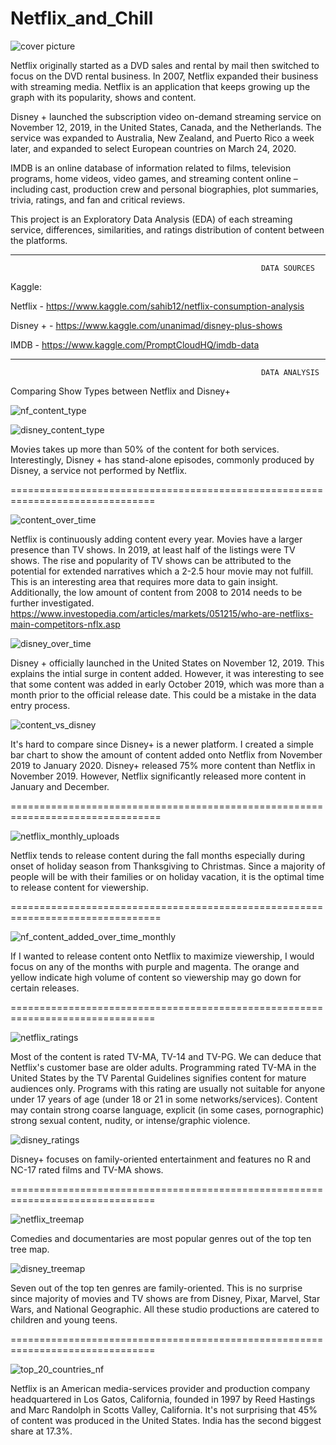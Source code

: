 # Netflix_and_Chill

![cover picture](https://github.com/aclao89/Netflix_and_Chill/blob/master/Images/disney_netflix_cover.jpeg)


Netflix originally started as a DVD sales and rental by mail then switched to focus on the DVD rental business. In 2007, Netflix expanded their business with streaming media. Netflix is an application that keeps growing up the graph with its popularity, shows and content.

Disney + launched the subscription video on-demand streaming service on November 12, 2019, in the United States, Canada, and the Netherlands. The service was expanded to Australia, New Zealand, and Puerto Rico a week later, and expanded to select European countries on March 24, 2020.

IMDB is an online database of information related to films, television programs, home videos, video games, and streaming content online – including cast, production crew and personal biographies, plot summaries, trivia, ratings, and fan and critical reviews.


This project is an Exploratory Data Analysis (EDA) of each streaming service,  differences, similarities, and ratings distribution of content between the platforms.

______________________________________________________________________________________
                                                            DATA SOURCES
Kaggle:

Netflix - https://www.kaggle.com/sahib12/netflix-consumption-analysis

Disney + - https://www.kaggle.com/unanimad/disney-plus-shows

IMDB - https://www.kaggle.com/PromptCloudHQ/imdb-data

______________________________________________________________________________________

                                                            DATA ANALYSIS

Comparing Show Types between Netflix and Disney+

![nf_content_type](https://github.com/aclao89/Netflix_and_Chill/raw/master/Images/netfli_show_types.png)



![disney_content_type](https://github.com/aclao89/Netflix_and_Chill/blob/master/Images/disney_show_type.png)


Movies takes up more than 50% of the content for both services. Interestingly, Disney + has stand-alone episodes, commonly produced by Disney, a service not performed by Netflix.

===============================================================================

![content_over_time](https://github.com/aclao89/Netflix_and_Chill/raw/master/Images/content_nf_over_time.png)

Netflix is continuously adding content every year. Movies have a larger presence than TV shows. In 2019, at least half of the listings were TV shows. The rise and popularity of TV shows can be attributed to the potential for extended narratives which a 2-2.5 hour movie may not fulfill. This is an interesting area that requires more data to gain insight. Additionally, the low amount of content from 2008 to 2014 needs to be further investigated. https://www.investopedia.com/articles/markets/051215/who-are-netflixs-main-competitors-nflx.asp



![disney_over_time](https://github.com/aclao89/Netflix_and_Chill/raw/master/Images/content_ds%2B_over_time.png)

Disney + officially launched in the United States on November 12, 2019. This explains the intial surge in content added. However, it was interesting to see that some content was added in early October 2019, which was more than a month prior to the official release date. This could be a mistake in the data entry process.



![content_vs_disney](https://github.com/aclao89/Netflix_and_Chill/blob/master/Images/content_vs_disney.png)


It's hard to compare since Disney+ is a newer platform. I created a simple bar chart to show the amount of content added onto Netflix from November 2019 to January 2020. Disney+ released 75% more content than Netflix in November 2019. However, Netflix significantly released more content in January and December.

================================================================================


![netflix_monthly_uploads](https://github.com/aclao89/Netflix_and_Chill/blob/master/Images/content_by_month.png)

Netflix tends to release content during the fall months especially during onset of holiday season from Thanksgiving to Christmas. Since a majority of people will be with their families or on holiday vacation, it is the optimal time to release content for viewership.

================================================================================

![nf_content_added_over_time_monthly](https://github.com/aclao89/Netflix_and_Chill/blob/master/Images/nf_update_month_year.png)

If I wanted to release content onto Netflix to maximize viewership, I would focus on any of the months with purple and magenta. The orange and yellow indicate high volume of content so viewership may go down for certain releases.


===============================================================================

![netflix_ratings](https://github.com/aclao89/Netflix_and_Chill/blob/master/Images/film_ratings_netflix.png)

Most of the content is rated TV-MA, TV-14 and TV-PG. We can deduce that Netflix's customer base are older adults. Programming rated TV-MA in the United States by the TV Parental Guidelines signifies content for mature audiences only. Programs with this rating are usually not suitable for anyone under 17 years of age (under 18 or 21 in some networks/services). Content may contain strong coarse language, explicit (in some cases, pornographic) strong sexual content, nudity, or intense/graphic violence.


![disney_ratings](https://github.com/aclao89/Netflix_and_Chill/blob/master/Images/film_ratings_disney.png)

Disney+ focuses on family-oriented entertainment and features no R and NC-17 rated films and TV-MA shows.

===============================================================================

![netflix_treemap](https://github.com/aclao89/Netflix_and_Chill/blob/master/Images/netflix_treemap.png)

Comedies and documentaries are most popular genres out of the top ten tree map.



![disney_treemap](https://github.com/aclao89/Netflix_and_Chill/blob/master/Images/disney_treemap.png)

Seven out of the top ten genres are family-oriented. This is no surprise since majority of movies and TV shows are from Disney, Pixar, Marvel, Star Wars, and National Geographic. All these studio productions are catered to children and young teens.

===============================================================================

![top_20_countries_nf](https://github.com/aclao89/Netflix_and_Chill/blob/master/Images/top_20_country_productions.png)

Netflix is an American media-services provider and production company headquartered in Los Gatos, California, founded in 1997 by Reed Hastings and Marc Randolph in Scotts Valley, California. It's not surprising that 45% of content was produced in the United States. India has the second biggest share at 17.3%.
